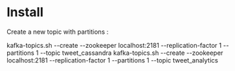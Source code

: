 # Install


Create a new topic with partitions :

kafka-topics.sh --create --zookeeper localhost:2181 --replication-factor 1 --partitions 1 --topic tweet_cassandra
kafka-topics.sh --create --zookeeper localhost:2181 --replication-factor 1 --partitions 1 --topic tweet_analytics

